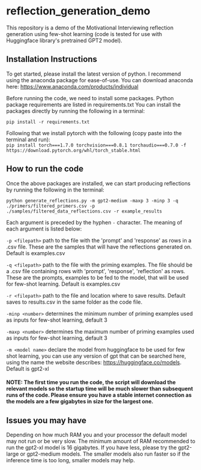 # reflection_generation_demo
 This repository is a demo of the Motivational Interviewing reflection generation using few-shot learning (code is tested for use with Huggingface library's pretrained GPT2 model). 

## Installation Instructions
To get started, please install the latest version of python. I recommend using the anaconda package for ease-of-use. 
You can download anaconda here: https://www.anaconda.com/products/individual

Before running the code, we need to install some packages.
Python package requirements are listed in requirements.txt
You can install the packages directly by running the following in a terminal: 

`pip install -r requirements.txt` 

Following that we install pytorch with the following (copy paste into the terminal and run):  
`pip install torch===1.7.0 torchvision===0.8.1 torchaudio===0.7.0 -f https://download.pytorch.org/whl/torch_stable.html`

## How to run the code
Once the above packages are installed, we can start producing reflections by running the following in the terminal:

`python generate_reflections.py -m gpt2-medium -maxp 3 -minp 3 -q ./primers/filtered_primers.csv -p ./samples/filtered_data_reflections.csv -r example_results`

Each argument is preceded by the hyphen `-` character. The meaning of each argument is listed below:

`-p <filepath>` path to the file with the 'prompt' and 'response' as rows in a .csv file. These are the samples that will have the reflections generated on. Default is examples.csv

`-q <filepath>` path to the file with the priming examples. The file should be a .csv file containing rows with 'prompt', 'response', 'reflection' as rows. These are the prompts, examples to be fed to the model, that will be used for few-shot learning. 
Default is examples.csv

`-r <filepath>` path to the file and location where to save results. Default saves to results.csv in the same folder as the code file.

`-minp <number>` determines the minimum number of priming examples used as inputs for few-shot learning, default 3

`-maxp <number>` determines the maximum number of priming examples used as inputs for few-shot learning, default 3

`-m <model name>` declare the model from huggingface to be used for few shot learning, you can use any version of gpt that can be searched here, using the name the website describes: https://huggingface.co/models. Default is gpt2-xl


#### NOTE: The first time you run the code, the script will download the relevant models so the startup time will be much slower than subsequent runs of the code. Please ensure you have a stable internet connection as the models are a few gigabytes in size for the largest one.

## Issues you may have 
Depending on how much RAM you and your processor  the default model may not run or be very slow. The minimum amount of RAM recommended to run the gpt2-xl model is 16 gigabytes. If you have less, please try the gpt2-large or gpt2-medium models. The smaller models also run faster so if the inference time is too long, smaller models may help. 
